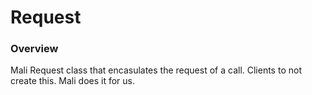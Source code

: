 # Request

### Overview

Mali Request class that encasulates the request of a call. Clients to not create this. Mali does it for us.


